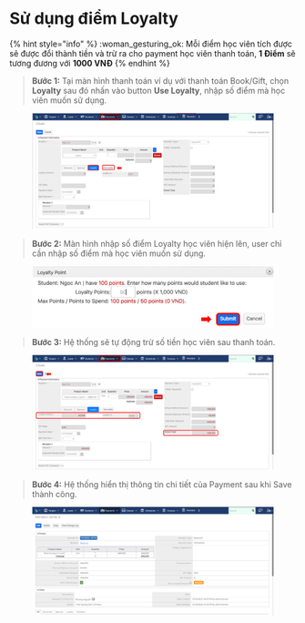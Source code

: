 # Sử dụng điểm Loyalty

{% hint style="info" %}
:woman\_gesturing\_ok: Mỗi điểm học viên tích được sẽ được đổi thành tiền và trừ ra cho payment học viên thanh toán, **1 Điểm** sẽ tương đương với **1000 VNĐ**
{% endhint %}

> **Bước 1:** Tại màn hình thanh toán ví dụ với thanh toán Book/Gift, chọn **Loyalty** sau đó nhấn vào button **Use Loyalty**, nhập số điểm mà học viên muốn sử dụng.

<figure><img src="../../../.gitbook/assets/image (66).png" alt=""><figcaption></figcaption></figure>

> **Bước 2:** Màn hình nhập số điểm Loyalty học viên hiện lên, user chỉ cần nhập số điểm mà học viên muốn sử dụng.

<figure><img src="../../../.gitbook/assets/image (51).png" alt=""><figcaption></figcaption></figure>

> **Bước 3:** Hệ thống sẽ tự động trừ số tiền học viên sau thanh toán.

<figure><img src="../../../.gitbook/assets/image (65).png" alt=""><figcaption></figcaption></figure>

> **Bước 4:** Hệ thống hiển thị thông tin chi tiết của Payment sau khi Save thành công.

<figure><img src="../../../.gitbook/assets/image (52).png" alt=""><figcaption></figcaption></figure>
